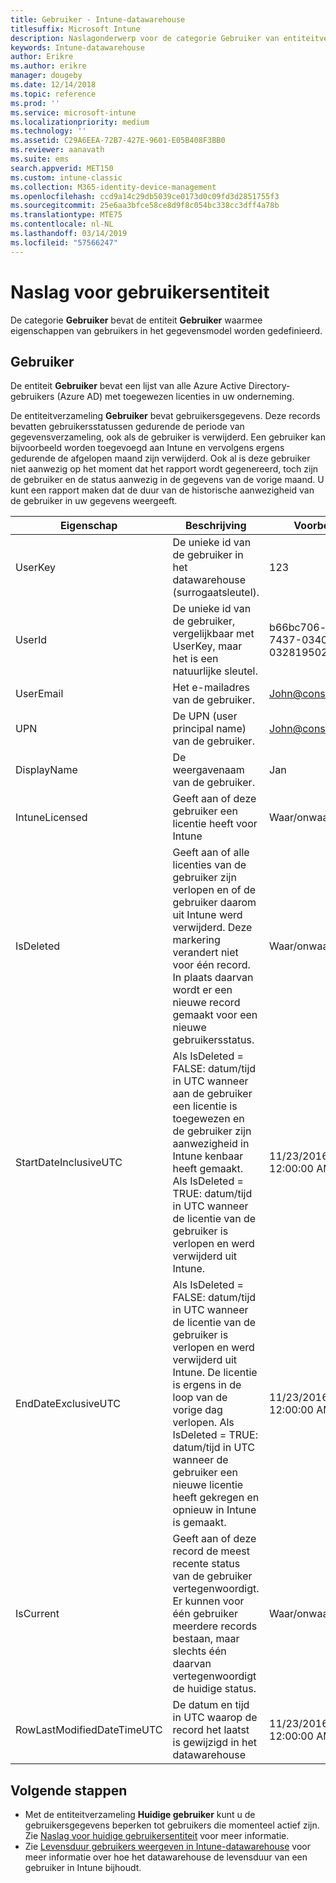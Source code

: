 ```yaml
---
title: Gebruiker - Intune-datawarehouse
titlesuffix: Microsoft Intune
description: Naslagonderwerp voor de categorie Gebruiker van entiteitverzamelingen in de Intune-datawarehouse-API.
keywords: Intune-datawarehouse
author: Erikre
ms.author: erikre
manager: dougeby
ms.date: 12/14/2018
ms.topic: reference
ms.prod: ''
ms.service: microsoft-intune
ms.localizationpriority: medium
ms.technology: ''
ms.assetid: C29A6EEA-72B7-427E-9601-E05B408F3BB0
ms.reviewer: aanavath
ms.suite: ems
search.appverid: MET150
ms.custom: intune-classic
ms.collection: M365-identity-device-management
ms.openlocfilehash: ccd9a14c29db5039ce0173d0c09fd3d2851755f3
ms.sourcegitcommit: 25e6aa3bfce58ce8d9f8c054bc338cc3dff4a78b
ms.translationtype: MTE75
ms.contentlocale: nl-NL
ms.lasthandoff: 03/14/2019
ms.locfileid: "57566247"
---
```

# <a name="reference-for-user-entity"></a>Naslag voor gebruikersentiteit

De categorie **Gebruiker** bevat de entiteit **Gebruiker** waarmee eigenschappen van gebruikers in het gegevensmodel worden gedefinieerd.

## <a name="user"></a>Gebruiker

De entiteit **Gebruiker** bevat een lijst van alle Azure Active Directory-gebruikers (Azure AD) met toegewezen licenties in uw onderneming.

De entiteitverzameling **Gebruiker** bevat gebruikersgegevens. Deze records bevatten gebruikersstatussen gedurende de periode van gegevensverzameling, ook als de gebruiker is verwijderd. Een gebruiker kan bijvoorbeeld worden toegevoegd aan Intune en vervolgens ergens gedurende de afgelopen maand zijn verwijderd. Ook al is deze gebruiker niet aanwezig op het moment dat het rapport wordt gegenereerd, toch zijn de gebruiker en de status aanwezig in de gegevens van de vorige maand. U kunt een rapport maken dat de duur van de historische aanwezigheid van de gebruiker in uw gegevens weergeeft.

| Eigenschap  | Beschrijving | Voorbeeld |
|---------|------------|--------|
| UserKey |De unieke id van de gebruiker in het datawarehouse (surrogaatsleutel). |123 |
| UserId |De unieke id van de gebruiker, vergelijkbaar met UserKey, maar het is een natuurlijke sleutel. |b66bc706-ffff-7437-0340-032819502773 |
| UserEmail |Het e-mailadres van de gebruiker. |John@constoso.com |
| UPN | De UPN (user principal name) van de gebruiker. | John@constoso.com |
| DisplayName |De weergavenaam van de gebruiker. |Jan |
| IntuneLicensed |Geeft aan of deze gebruiker een licentie heeft voor Intune |Waar/onwaar |
| IsDeleted | Geeft aan of alle licenties van de gebruiker zijn verlopen en of de gebruiker daarom uit Intune werd verwijderd. Deze markering verandert niet voor één record. In plaats daarvan wordt er een nieuwe record gemaakt voor een nieuwe gebruikersstatus. |Waar/onwaar |
| StartDateInclusiveUTC |Als IsDeleted = FALSE: datum/tijd in UTC wanneer aan de gebruiker een licentie is toegewezen en de gebruiker zijn aanwezigheid in Intune kenbaar heeft gemaakt. Als IsDeleted = TRUE: datum/tijd in UTC wanneer de licentie van de gebruiker is verlopen en werd verwijderd uit Intune. |11/23/2016 12:00:00 AM |
| EndDateExclusiveUTC |Als IsDeleted = FALSE: datum/tijd in UTC wanneer de licentie van de gebruiker is verlopen en werd verwijderd uit Intune. De licentie is ergens in de loop van de vorige dag verlopen. Als IsDeleted = TRUE: datum/tijd in UTC wanneer de gebruiker een nieuwe licentie heeft gekregen en opnieuw in Intune is gemaakt.  |11/23/2016 12:00:00 AM |
| IsCurrent |Geeft aan of deze record de meest recente status van de gebruiker vertegenwoordigt. Er kunnen voor één gebruiker meerdere records bestaan, maar slechts één daarvan vertegenwoordigt de huidige status.  |Waar/onwaar |
| RowLastModifiedDateTimeUTC |De datum en tijd in UTC waarop de record het laatst is gewijzigd in het datawarehouse  |11/23/2016 12:00:00 AM |

## <a name="next-steps"></a>Volgende stappen
 - Met de entiteitverzameling **Huidige gebruiker** kunt u de gebruikersgegevens beperken tot gebruikers die momenteel actief zijn. Zie [Naslag voor huidige gebruikersentiteit](reports-ref-current-user.md) voor meer informatie.
 - Zie [Levensduur gebruikers weergeven in Intune-datawarehouse](reports-ref-user-timeline.md) voor meer informatie over hoe het datawarehouse de levensduur van een gebruiker in Intune bijhoudt.
